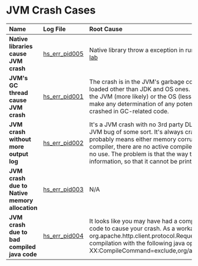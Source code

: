 # JVM Crash Cases

| **Name** | **Log File** | **Root Cause** |
|:---------|:-------------|:---------------|
|**Native libraries cause JVM crash** |[hs_err_pid005](samples/hs_err_pid005) |Native library throw a exception in runtime cause JVM crash, more details refer to [lab](jvm-crash-lab.md) |
|**JVM's GC thread cause JVM crash** |[hs_err_pid001](samples/hs_err_pid001)|The crash is in the JVM's garbage collector thread and there are not native libraries loaded other than JDK and OS ones. This means the problem can only be a bug in the JVM (more likely) or the OS (less likely). There is not enough information to make any determination of any potential JDK bugs, all that we can really tell is that is crashed in GC-related code.|
|**JVM crash without more output log** |[hs_err_pid002](samples/hs_err_pid002)|It's a JVM crash with no 3rd party DLLs loaded, which means it's almost certainly a JVM bug of some sort. It's always crashing in a HTTP thread, and with no dlls, that probably means either memory corruption or a JIT bug (generared not in the JIT compiler, there are no active compile tasks). The thread stack is corrupted, so that's no use. The problem is that the way the crash occurs, it is corrupting the thread information, so that it cannot be printed out. |
|**JVM crash due to Native memory allocation** |[hs_err_pid003](samples/hs_err_pid003)|N/A |
|**JVM crash due to bad compiled java code** |[hs_err_pid004](samples/hs_err_pid004)|It looks like you may have had a compiler bug generate some bad compiled java code to cause your crash.  As a workaround, you could exclude the problem org.apache.http.client.protocol.RequestAddCookies.process method from compilation with the following java option: -XX:CompileCommand=exclude,org/apache/http/client/protocol/RequestAddCookies|
